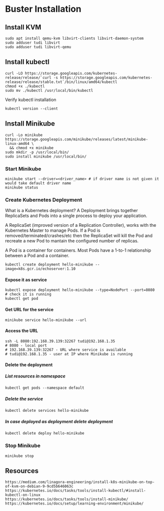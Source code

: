 # Buster Installation
## Install KVM
```
sudo apt install qemu-kvm libvirt-clients libvirt-daemon-system
sudo adduser tudi libvirt
sudo adduser tudi libvirt-qemu
```
## Install kubectl
```
curl -LO https://storage.googleapis.com/kubernetes-release/release/`curl -s https://storage.googleapis.com/kubernetes-release/release/stable.txt`/bin/linux/amd64/kubectl
chmod +x ./kubectl
sudo mv ./kubectl /usr/local/bin/kubectl
```
Verify kubectl installation
```
kubectl version --client
```
## Install Minikube
```
curl -Lo minikube https://storage.googleapis.com/minikube/releases/latest/minikube-linux-amd64 \
  && chmod +x minikube
sudo mkdir -p /usr/local/bin/
sudo install minikube /usr/local/bin/
```
### Start Minikube
```
minikube start --driver=<driver_name> # if driver name is not given it would take default driver name
minikube status
```
### Create Kubernetes Deployment
What is a Kubernetes deployment?
A Deployment brings together ReplicaSets and Pods into a single process to deploy your application.

A ReplicaSet (improved version of a Replication Controller), works with the Kubernetes Master to manage Pods. If a Pod is removed/terminated/crashes/etc then the ReplicaSet will kill the Pod and recreate a new Pod to mantain the configured number of replicas.

A Pod is a container for containers. Most Pods have a 1-to-1 relationship between a Pod and a container.
```
kubectl create deployment hello-minikube --image=k8s.gcr.io/echoserver:1.10
```
#### Expose it as service
```
kubectl expose deployment hello-minikube --type=NodePort --port=8080
# check it is running
kubectl get pod
```
#### Get URL for the service
```
minikube service hello-minikube --url
```
#### Access the URL
```
ssh -L 8080:192.168.39.139:32267 tudi@192.168.1.35
# 8080 - local port
# 192.168.39.139:32267 - URL where service is available
# tudi@192.168.1.35 - user at IP where Minikube is running
```
#### Delete the deployment
##### List resources in namespace
```
kubectl get pods --namespace default
```
##### Delete the service
```
kubectl delete services hello-minikube
```
##### In case deployed as deployment delete deployment
```
kubectl delete deploy hello-minikube 
```
### Stop Minikube
```
minikube stop
```
## Resources
```
https://medium.com/linagora-engineering/install-k8s-minikube-on-top-of-kvm-on-debian-9-9cd5b646063c
https://kubernetes.io/docs/tasks/tools/install-kubectl/#install-kubectl-on-linux
https://kubernetes.io/docs/tasks/tools/install-minikube/
https://kubernetes.io/docs/setup/learning-environment/minikube/
```
